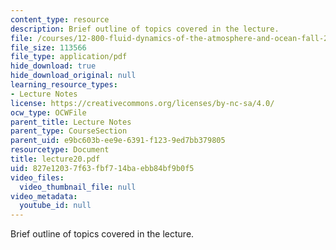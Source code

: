 ```yaml
---
content_type: resource
description: Brief outline of topics covered in the lecture.
file: /courses/12-800-fluid-dynamics-of-the-atmosphere-and-ocean-fall-2004/827e12037f63fbf714baebb84bf9b0f5_lecture20.pdf
file_size: 113566
file_type: application/pdf
hide_download: true
hide_download_original: null
learning_resource_types:
- Lecture Notes
license: https://creativecommons.org/licenses/by-nc-sa/4.0/
ocw_type: OCWFile
parent_title: Lecture Notes
parent_type: CourseSection
parent_uid: e9bc603b-ee9e-6391-f123-9ed7bb379805
resourcetype: Document
title: lecture20.pdf
uid: 827e1203-7f63-fbf7-14ba-ebb84bf9b0f5
video_files:
  video_thumbnail_file: null
video_metadata:
  youtube_id: null
---
```

Brief outline of topics covered in the lecture.